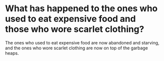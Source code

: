 # What has happened to the ones who used to eat expensive food and those who wore scarlet clothing?

The ones who used to eat expensive food are now abandoned and starving, and the ones who wore scarlet clothing are now on top of the garbage heaps.
